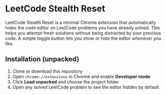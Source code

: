 # LeetCode Stealth Reset

LeetCode Stealth Reset is a minimal Chrome extension that automatically hides the code editor on LeetCode problems you have already solved. This helps you attempt fresh solutions without being distracted by your previous code. A simple toggle button lets you show or hide the editor whenever you like.

## Installation (unpacked)

1. Clone or download this repository  
2. Open `chrome://extensions` in Chrome and enable **Developer mode**  
3. Click **Load unpacked** and choose the project folder  
4. Open any solved LeetCode problem to see the editor hidden by default
